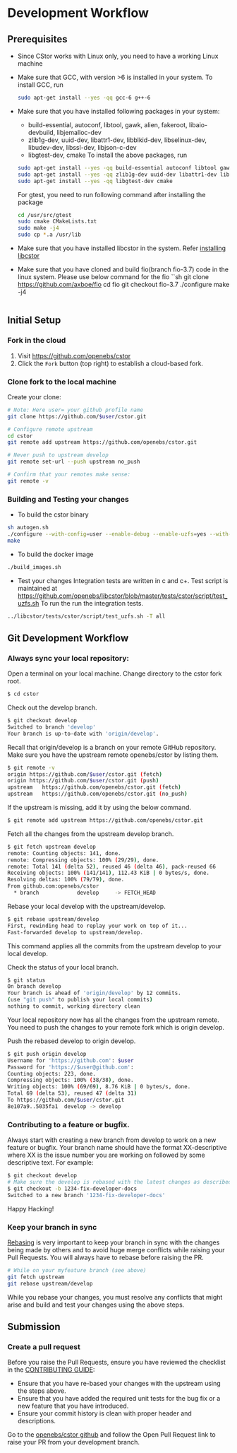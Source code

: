 
# Development Workflow

## Prerequisites
* Since CStor works with Linux only, you need to have a working Linux machine
* Make sure that GCC, with version >6 is installed in your system.
  To install GCC, run
  ```sh
  sudo apt-get install --yes -qq gcc-6 g++-6
  ```
* Make sure that you have installed following packages in your system:
    - build-essential, autoconf, libtool, gawk, alien, fakeroot, libaio-devbuild, libjemalloc-dev
    - zlib1g-dev, uuid-dev, libattr1-dev, libblkid-dev, libselinux-dev, libudev-dev, libssl-dev, libjson-c-dev
    - libgtest-dev, cmake
  To install the above packages, run
  ```sh
  sudo apt-get install --yes -qq build-essential autoconf libtool gawk alien fakeroot libaio-dev libjemalloc-dev
  sudo apt-get install --yes -qq zlib1g-dev uuid-dev libattr1-dev libblkid-dev libselinux-dev libudev-dev libssl-dev libjson-c-dev
  sudo apt-get install --yes -qq libgtest-dev cmake
  ```
  For gtest, you need to run following command after installing the package
  ```sh
  cd /usr/src/gtest
  sudo cmake CMakeLists.txt
  sudo make -j4
  sudo cp *.a /usr/lib
  ```
* Make sure that you have installed libcstor in the system. Refer [installing libcstor](https://github.com/openebs/libcstor/blob/master/developer-setup.md)

* Make sure that you have cloned and build fio(branch fio-3.7) code in the linux system.
  Please use below command for the fio
  ``sh
  git clone https://github.com/axboe/fio
  cd fio
  git checkout fio-3.7
  ./configure
  make -j4
  ```

## Initial Setup

### Fork in the cloud

1. Visit https://github.com/openebs/cstor
2. Click the `Fork` button (top right) to establish a cloud-based fork.

### Clone fork to the local machine

Create your clone:

```sh
# Note: Here user= your github profile name
git clone https://github.com/$user/cstor.git

# Configure remote upstream
cd cstor
git remote add upstream https://github.com/openebs/cstor.git

# Never push to upstream develop
git remote set-url --push upstream no_push

# Confirm that your remotes make sense:
git remote -v
```

### Building and Testing your changes

* To build the cstor binary
```sh
sh autogen.sh
./configure --with-config=user --enable-debug --enable-uzfs=yes --with-jemalloc --with-fio=$PWD/../fio
make
```

* To build the docker image
```sh
./build_images.sh
```

* Test your changes
Integration tests are written in c and c+. Test script is maintained at https://github.com/openebs/libcstor/blob/master/tests/cstor/script/test_uzfs.sh
To run the run the integration tests.
```sh
../libcstor/tests/cstor/script/test_uzfs.sh -T all
```

## Git Development Workflow

### Always sync your local repository:
Open a terminal on your local machine. Change directory to the cstor fork root.

```sh
$ cd cstor
```

 Check out the develop branch.

 ```sh
 $ git checkout develop
 Switched to branch 'develop'
 Your branch is up-to-date with 'origin/develop'.
 ```

 Recall that origin/develop is a branch on your remote GitHub repository.
 Make sure you have the upstream remote openebs/cstor by listing them.

 ```sh
 $ git remote -v
 origin	https://github.com/$user/cstor.git (fetch)
 origin	https://github.com/$user/cstor.git (push)
 upstream	https://github.com/openebs/cstor.git (fetch)
 upstream	https://github.com/openebs/cstor.git (no_push)
 ```

 If the upstream is missing, add it by using the below command.

 ```sh
 $ git remote add upstream https://github.com/openebs/cstor.git
 ```
 Fetch all the changes from the upstream develop branch.

 ```sh
 $ git fetch upstream develop
 remote: Counting objects: 141, done.
 remote: Compressing objects: 100% (29/29), done.
 remote: Total 141 (delta 52), reused 46 (delta 46), pack-reused 66
 Receiving objects: 100% (141/141), 112.43 KiB | 0 bytes/s, done.
 Resolving deltas: 100% (79/79), done.
 From github.com:openebs/cstor
   * branch            develop     -> FETCH_HEAD
 ```

 Rebase your local develop with the upstream/develop.

 ```sh
 $ git rebase upstream/develop
 First, rewinding head to replay your work on top of it...
 Fast-forwarded develop to upstream/develop.
 ```
 This command applies all the commits from the upstream develop to your local develop.

 Check the status of your local branch.

 ```sh
 $ git status
 On branch develop
 Your branch is ahead of 'origin/develop' by 12 commits.
 (use "git push" to publish your local commits)
 nothing to commit, working directory clean
 ```
 Your local repository now has all the changes from the upstream remote. You need to push the changes to your remote fork which is origin develop.

 Push the rebased develop to origin develop.

 ```sh
 $ git push origin develop
 Username for 'https://github.com': $user
 Password for 'https://$user@github.com':
 Counting objects: 223, done.
 Compressing objects: 100% (38/38), done.
 Writing objects: 100% (69/69), 8.76 KiB | 0 bytes/s, done.
 Total 69 (delta 53), reused 47 (delta 31)
 To https://github.com/$user/cstor.git
 8e107a9..5035fa1  develop -> develop
 ```

### Contributing to a feature or bugfix.

Always start with creating a new branch from develop to work on a new feature or bugfix. Your branch name should have the format XX-descriptive where XX is the issue number you are working on followed by some descriptive text. For example:

 ```sh
 $ git checkout develop
 # Make sure the develop is rebased with the latest changes as described in the previous step.
 $ git checkout -b 1234-fix-developer-docs
 Switched to a new branch '1234-fix-developer-docs'
 ```
Happy Hacking!

### Keep your branch in sync

[Rebasing](https://git-scm.com/docs/git-rebase) is very important to keep your branch in sync with the changes being made by others and to avoid huge merge conflicts while raising your Pull Requests. You will always have to rebase before raising the PR.

```sh
# While on your myfeature branch (see above)
git fetch upstream
git rebase upstream/develop
```

While you rebase your changes, you must resolve any conflicts that might arise and build and test your changes using the above steps.

## Submission

### Create a pull request

Before you raise the Pull Requests, ensure you have reviewed the checklist in the [CONTRIBUTING GUIDE](CONTRIBUTING.md):
- Ensure that you have re-based your changes with the upstream using the steps above.
- Ensure that you have added the required unit tests for the bug fix or a new feature that you have introduced.
- Ensure your commit history is clean with proper header and descriptions.

Go to the [openebs/cstor github](https://github.com/openebs/cstor) and follow the Open Pull Request link to raise your PR from your development branch.

